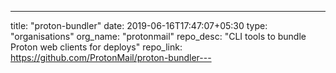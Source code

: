 ---
title: "proton-bundler"
date: 2019-06-16T17:47:07+05:30
type: "organisations"
org_name: "protonmail"
repo_desc: "CLI tools to bundle Proton web clients for deploys"
repo_link: https://github.com/ProtonMail/proton-bundler---